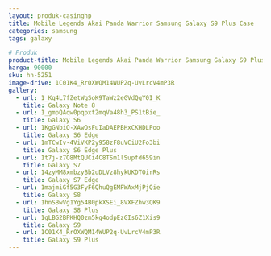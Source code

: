 ```yaml
---
layout: produk-casinghp
title: Mobile Legends Akai Panda Warrior Samsung Galaxy S9 Plus Case
categories: samsung
tags: galaxy

# Produk
product-title: Mobile Legends Akai Panda Warrior Samsung Galaxy S9 Plus Case
harga: 90000
sku: hn-5251
image-drive: 1C01K4_RrOXWQM14WUP2q-UvLrcV4mP3R
gallery:
  - url: 1_Kq4L7fZetWgSoK9TaWz2eGVdQgY0I_K
    title: Galaxy Note 8
  - url: 1_gmpQAqw0pqpxt2mqVa48h3_PS1tBie_
    title: Galaxy S6
  - url: 1KgGNbiQ-XAwOsFuIaDAEPBHxCKHDLPoo
    title: Galaxy S6 Edge
  - url: 1mTCwIv-4ViVKP2y958zF8uVCiU2Fo3bi
    title: Galaxy S6 Edge Plus
  - url: 1t7j-z7O8MtQUCi4C8TSm1lSupfd659in
    title: Galaxy S7
  - url: 14zyMM8xmbzyBb2uDLVz8hykUKDTOirRs
    title: Galaxy S7 Edge
  - url: 1majmiGf5G3FyF6QhuQgEMFWAxMjPjQie
    title: Galaxy S8
  - url: 1hnSBwVg1Yg54B0pkXSEi_8VXFZhw3QK9
    title: Galaxy S8 Plus
  - url: 1gLBG2BPKHQ0zm5kg4odpEzGIs6Z1Xis9
    title: Galaxy S9
  - url: 1C01K4_RrOXWQM14WUP2q-UvLrcV4mP3R
    title: Galaxy S9 Plus
---
```

